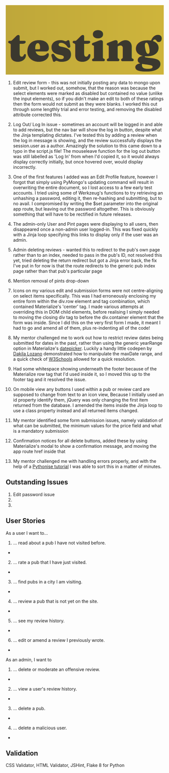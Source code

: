 <img src="/static/images/testing.PNG">

1. Edit review form - this was not initially posting any data to mongo upon submit, but I worked out, somehow, that the reason 
was because the select elements were marked as disabled but contained no value (unlike the input elements), so if you didn't 
make an edit to both of these ratings then the form would not submit as they were blanks. I worked this out through some lengthly 
trial and error testing, and removing the disabled attribute corrected this.

2. Log Out/ Log In issue - sometimes an account will be logged in and able to add reviews, but the nav bar will show the log in
button, despite what the Jinja templating dictates. I've tested this by adding a review when the log in message is showing, and 
the review successfully displays the session.user as a author. Amazingly the solution to this came down to a typo in the script.js 
file! The mouseleave function for the log out button was still labelled as 'Log In' from when I'd copied it, so it would always
display correctly initially, but once hovered over, would display incorrectly.

3. One of the first features I added was an Edit Profile feature, however I forgot that simply using PyMongo's updating command 
will result in overwriting the entire document, so I lost access to a few early test accounts. I tried using some of Werkzeug's
functions to try retrieving an unhashing a password, editing it, then re-hashing and submitting, but to no avail. I compromised 
by writing the $set parameter into the original app route, but leaving out the password altogether. This is obviously something
that will have to be rectified in future releases.

4. The admin-only User and Pint pages were displaying to all users, then disappeared once a non-admin user logged-in. This was
fixed quickly with a Jinja loop specifying this links to display only if the user was an admin.

5. Admin deleting reviews - wanted this to redirect to the pub's own page rather than to an index, needed to pass in the pub's 
ID, not resolved this yet, tried deleting the return redirect but got a Jinja error back, the fix I've put in for now is that the
route redirects to the generic pub index page rather than that pub's particular page

6. Mention removal of pints drop-down

7. Icons on my various edit and submission forms were not centre-aligning on select items specifically. This was I had erroneously
enclosing my entire form within the div.row element and tag combination, which contained Materialize's 'center' tag. I made various 
attempts at overriding this in DOM child elements, before realising I simply needed to moving the closing div tag to before the 
div.container element that the form was inside. Since I did this on the very first form I made, it meant I had to go and amend all
of them, plus re-indenting all of the code!

8. My mentor challenged me to work out how to restrict review dates being submitted for dates in the past, rather than using the 
generic yearRange option in Materialize's [datepicker](https://materializecss.com/pickers.html). Luckily a handy little codepen by 
[Dakila Lozano](https://codepen.io/dakila/pen/GxbxGB) demonstrated how to manipulate the maxDate range, and a quick check of 
[W3Schools](https://www.w3schools.com/js/js_date_methods.asp) allowed for a quick resolution.

9. Had some whitespace showing underneath the footer because of the Materialize row tag that I'd used inside it, so I moved this 
up to the footer tag and it resolved the issue.

10. On mobile view any buttons I used within a pub or review card are supposed to change from text to an icon view, Because I 
initially used an id property identify them, jQuery was only changing the first item returned from the database. I amended the items
inside the Jinja loop to use a class property instead and all returned items changed.

11. My mentor identified some form submission issues, namely validation of what can be submitted, the minimum values for the price
field and what is a mandatory submission

12. Confirmation notices for all delete buttons, added these by using Materialize's modal to show a confirmation message, and moving
the app route href inside that

13. My mentor challenged me with handling errors properly, and with the help of a 
[Pythonise tutorial](https://pythonise.com/series/learning-flask/flask-error-handling) I was able to sort this in a matter of minutes.

## Outstanding Issues

1. Edit password issue
2. 
3. 

## User Stories

As a user I want to...

  1. ... read about a pub I have not visited before.
   - 
  2. ... rate a pub that I have just visited.
   - 
  3. ... find pubs in a city I am visiting.
   - 
  4. ... review a pub that is not yet on the site.
   - 
  5. ... see my review history.
   - 
  6. ... edit or amend a review I previously wrote.
   - 

As an admin, I want to
  1. ... delete or moderate an offensive review.
   - 
  2. ... view a user's review history.
   - 
  3. ... delete a pub.
   - 
  4. ... delete a malicious user.
   - 

## Validation

CSS Validator, HTML Validator, JSHint, Flake 8 for Python